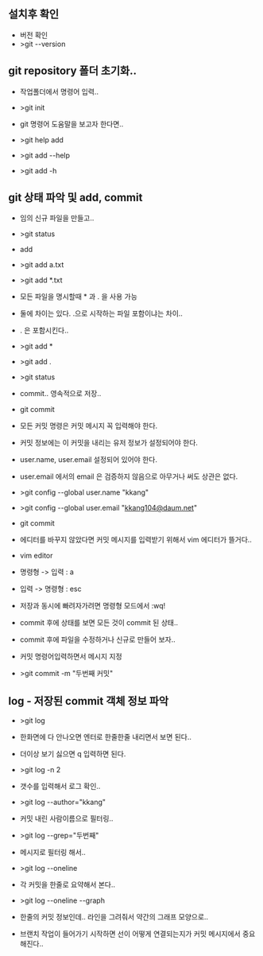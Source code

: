 ## 설치후 확인

* 버전 확인
* \>git --version

## git repository 폴더 초기화..
* 작업폴더에서 명령어 입력.. 
* \>git init

* git 명령어 도움말을 보고자 한다면.. 
* \>git help add
* \>git add --help
* \>git add -h

## git 상태 파악 및 add, commit
* 임의 신규 파일을 만들고.. 
* \>git status

* add
* \>git add a.txt
* \>git add *.txt
* 모든 파일을 명시할때 * 과 . 을 사용 가능
* 둘에 차이는 있다. .으로 시작하는 파일 포함이냐는 차이.. 
* . 은 포함시킨다..
* \>git add *
* \>git add .
* \>git status

* commit.. 영속적으로 저장.. 
* git commit
* 모든 커밋 명령은 커밋 메시지 꼭 입력해야 한다.
* 커밋 정보에는 이 커밋을 내리는 유저 정보가 설정되어야 한다. 
* user.name, user.email 설정되어 있어야 한다.
* user.email 에서의 email 은 검증하지 않음으로 아무거나 써도 상관은 없다.
* \>git config --global user.name "kkang"
* \>git config --global user.email "kkang104@daum.net"
* git commit
* 에디터를 바꾸지 않았다면 커밋 메시지를 입력받기 위해서 vim 에디터가 뜰거다..
* vim editor
* 명령형 -> 입력 : a
* 입력 -> 명령형 : esc
* 저장과 동시에 빠려자가려면 명령형 모드에서 :wq!

* commit 후에 상태를 보면 모든 것이 commit 된 상태.. 


* commit 후에 파일을 수정하거나 신규로 만들어 보자..


* 커밋 명령어입력하면서 메시지 지정
* \>git commit -m "두번째 커밋"


## log - 저장된 commit 객체 정보 파악
* \>git log
* 한화면에 다 안나오면 엔터로 한줄한줄 내리면서 보면 된다..
* 더이상 보기 싫으면 q 입력하면 된다.

* \>git log -n 2
* 갯수를 입력해서 로그 확인.. 

* \>git log --author="kkang"
* 커밋 내린 사람이름으로 필터링.. 

* \>git log --grep="두번째"
* 메시지로 필터링 해서.. 

* \>git log --oneline
* 각 커밋을 한줄로 요약해서 본다..

* \>git log --oneline --graph
* 한줄의 커밋 정보인데.. 라인을 그려줘서 약간의 그래프 모양으로..
* 브랜치 작업이 들어가기 시작하면 선이 어떻게 연결되는지가 커밋 메시지에서 중요해진다..


